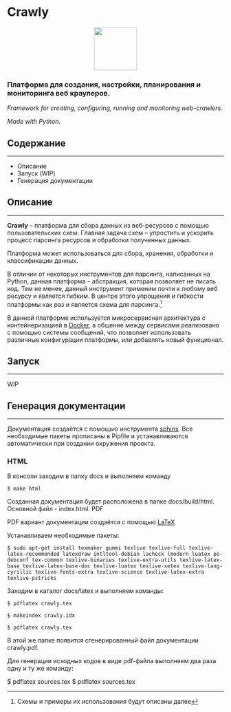 # Crawly

<p align="center">
<img src="https://github.com/zago-tech/crawly/assets/72471805/42ab71f1-805b-44e1-9c8f-d4c6b827a58a" width="100"/>
</p>

### Платформа для создания, настройки, планирования и мониторинга веб краулеров.

_Framework for creating, configuring, running and monitoring web-crawlers._

_Made with Python._

## Содержание

---

- Описание
- Запуск (WIP)
- Генерация документации

## Описание

---

**Crawly** – платформа для сбора данных из веб-ресурсов с помощью пользовательских схем. Главная задача схем – упростить и ускорить процесс парсинга ресурсов и обработки полученных данных.

Платформа может использоваться для сбора, хранения, обработки и классификации данных.

В отличии от некоторых инструментов для парсинга, написанных на Python, данная платформа – абстракция, которая позволяет не писать код. Тем не менее, данный инструмент применим почти к любому веб ресурсу и является гибким. В центре этого упрощения и гибкости платформы как раз и является схема для парсинга.[^1]

В данной платформе используется микросервисная архитектура с контейнеризацией в [Docker](https://docker.com), а общение между сервисами реализовано с помощью системы сообщений, что позволяет использовать различные конфигурации платформы, или добавлять новый функционал.

[^1]: Схемы и примеры их использования будут описаны далее

## Запуск

---

WIP

## Генерация документации

---

Документация создаётся с помощью инструмента [sphinx](https://www.sphinx-doc.org/en/master/). Все необходимые пакеты прописаны в Pipfile и устанавливаются автоматически при создании окружения проекта.

### HTML

В консоли заходим в папку docs и выполняем команду

`$ make html`

Созданная документация будет расположена в папке docs/build/html. Основной файл - index.html.
PDF

PDF вариант документации создаётся с помощью [LaTeX](https://www.latex-project.org/)

Устанавливаем необходимые пакеты:

```
$ sudo apt-get install texmaker gummi texlive texlive-full texlive-latex-recommended latexdraw intltool-debian lacheck lmodern luatex po-debconf tex-common texlive-binaries texlive-extra-utils texlive-latex-base texlive-latex-base-doc texlive-luatex texlive-xetex texlive-lang-cyrillic texlive-fonts-extra texlive-science texlive-latex-extra texlive-pstricks
```

Заходим в каталог docs/latex и выполняем команды:

`$ pdflatex crawly.tex`

`$ makeindex crawly.idx`

`$ pdflatex crawly.tex`

В этой же папке появится сгенерированный файл документации crawly.pdf.

Для генерации исходных кодов в виде pdf-файла выполняем два раза одну и ту же команду:

$ pdflatex sources.tex
$ pdflatex sources.tex
